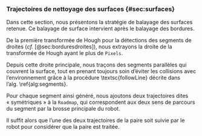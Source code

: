 ### Trajectoires de nettoyage des surfaces {#sec:surfaces}

Dans cette section, nous présentons la stratégie de balayage des surfaces retenue. Ce balayage de surface intervient
après le balayage des bordures.

De la première transformée de Hough pour la détections des segments de droites (*cf.* [@sec:borduresdroites]), nous
extrayons la droite de la transformée de Hough ayant le plus de `Pixels`.

Depuis cette droite principale, nous traçons des segments parallèles qui couvrent la surface, tout en prenant toujours
soin d’éviter les collisions avec l’environnement grâce à la procédure \textsc{followLine} décrite dans
l’alg. \ref{alg:segments}.

Pour chaque segment ainsi généré, nous ajoutons deux trajectoires dites « symétriques » à la `Roadmap`, qui
correspondent aux deux sens de parcours du segment par la brosse principale du robot.

Il suffit alors que l’une des deux trajectoires de la paire soit suivie par le robot pour considérer que la paire est
traitée.
